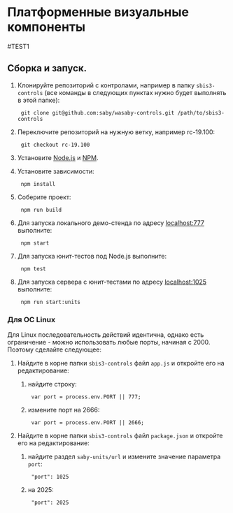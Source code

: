 # Платформенные визуальные компоненты
#TEST1
## Сборка и запуск.

1. Клонируйте репозиторий с контролами, например в папку `sbis3-controls` (все команды в следующих пунктах нужно будет выполнять в этой папке):

        git clone git@github.com:saby/wasaby-controls.git /path/to/sbis3-controls

1. Переключите репозиторий на нужную ветку, например rc-19.100:

        git checkout rc-19.100

1. Установите [Node.js](http://nodejs.org/) и [NPM](http://npmjs.com).

1. Установите зависимости:

        npm install

1. Cоберите проект:

        npm run build

1. Для запуска локального демо-стенда по адресу [localhost:777](http://localhost:777/) выполните:

        npm start

1. Для запуска юнит-тестов под Node.js выполните:

        npm test

1. Для запуска сервера с юнит-тестами по адресу [localhost:1025](http://localhost:1025/) выполните:

        npm run start:units

### Для ОС Linux

Для Linux последовательность действий идентична, однако есть ограничение - можно использовать любые порты, начиная с 2000. Поэтому сделайте следующее:

1. Найдите в корне папки `sbis3-controls` файл `app.js` и откройте его на редактирование:

    1. найдите строку:

            var port = process.env.PORT || 777;

    1. измените порт на 2666:

            var port = process.env.PORT || 2666;

1. Найдите в корне папки `sbis3-controls` файл `package.json` и откройте его на редактирование:

    1. найдите раздел `saby-units/url` и измените значение параметра `port`:

            "port": 1025

    1. на 2025:

            "port": 2025

